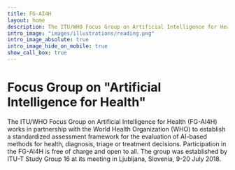 ```yaml
---
title: FG-AI4H
layout: home
description: The ITU/WHO Focus Group on Artificial Intelligence for Health (FG-AI4H) works in partnership with the World Health Organization (WHO) to establish a standardized assessment framework for the evaluation ​of AI-based methods for health, diagnosis, triage or treatment decisions. Participation in the FG-AI4H is free of charge and open to all. The group was established by ITU-T Study Group 16 at its meeting in Ljubljana, Slovenia, 9-20 July 2018.
intro_image: "images/illustrations/reading.png"
intro_image_absolute: true
intro_image_hide_on_mobile: true
show_call_box: true
---
```


# Focus Group on "Artificial Intelligence for Health"

The ITU/WHO Focus Group on Artificial Intelligence for Health (FG-AI4H) works in partnership with the World Health Organization (WHO) to establish a standardized assessment framework for the evaluation ​of AI-based methods for health, diagnosis, triage or treatment decisions. Participation in the FG-AI4H is free of charge and open to all. The group was established by ITU-T Study Group 16 at its meeting in Ljubljana, Slovenia, 9-20 July 2018.
